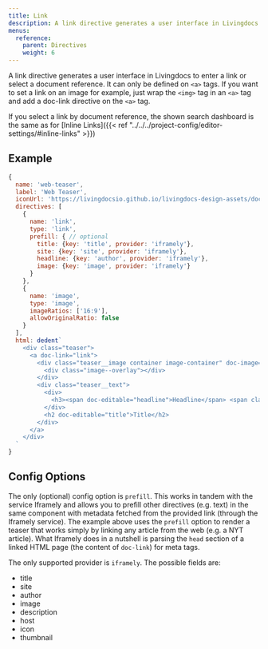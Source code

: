 ```yaml
---
title: Link
description: A link directive generates a user interface in Livingdocs to enter a link or select a document reference.
menus:
  reference:
    parent: Directives
    weight: 6
---
```


A link directive generates a user interface in Livingdocs to enter a link or select a document reference. It can only be defined on `<a>` tags.
If you want to set a link on an image for example, just wrap the `<img>` tag in an `<a>` tag and add a doc-link directive on the `<a>` tag.

If you select a link by document reference, the shown search dashboard is the same as for [Inline Links]({{< ref "../../../project-config/editor-settings/#inline-links" >}})

## Example

```js
{
  name: 'web-teaser',
  label: 'Web Teaser',
  iconUrl: 'https://livingdocsio.github.io/livingdocs-design-assets/docs/icons/component-icons/icon_component_teaser_with_image.svg',
  directives: [
    {
      name: 'link',
      type: 'link',
      prefill: { // optional
        title: {key: 'title', provider: 'iframely'},
        site: {key: 'site', provider: 'iframely'},
        headline: {key: 'author', provider: 'iframely'},
        image: {key: 'image', provider: 'iframely'}
      }
    },
    {
      name: 'image',
      type: 'image',
      imageRatios: ['16:9'],
      allowOriginalRatio: false
    }
  ],
  html: dedent`
    <div class="teaser">
      <a doc-link="link">
        <div class="teaser__image container image-container" doc-image="image">
          <div class="image--overlay"></div>
        </div>
        <div class="teaser__text">
          <div>
            <h3><span doc-editable="headline">Headline</span> <span class="source" doc-editable="site">Source</span></h3>
          </div>
          <h2 doc-editable="title">Title</h2>
        </div>
      </a>
    </div>
  `
}
```


## Config Options

The only (optional) config option is `prefill`. This works in tandem with the service Iframely and allows you to prefill other directives (e.g. text) in the same component with metadata fetched from the provided link (through the Iframely service). The example above uses the `prefill` option to render a teaser that works simply by linking any article from the web (e.g. a NYT article).
What Iframely does in a nutshell is parsing the `head` section of a linked HTML page (the content of `doc-link`) for meta tags.

The only supported provider is `iframely`.
The possible fields are:
- title
- site
- author
- image
- description
- host
- icon
- thumbnail
